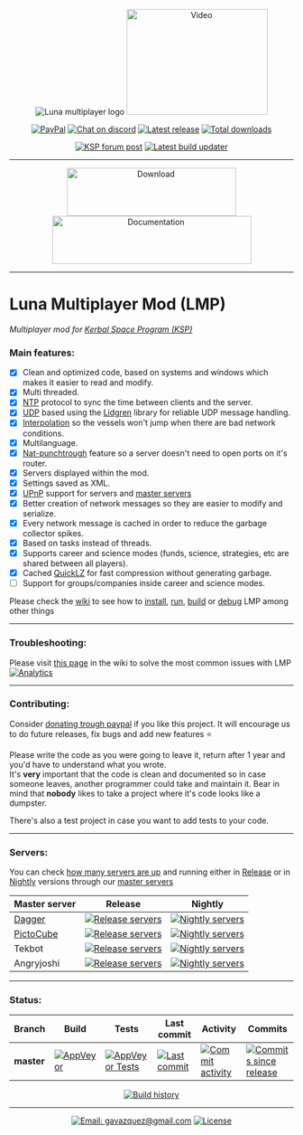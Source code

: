 <p align="center">
    <img src="../master/External/logo.png" alt="Luna multiplayer logo"/>
    <a href="https://www.youtube.com/watch?v=gf6xyLnpnoM"><img src="https://img.youtube.com/vi/gf6xyLnpnoM/0.jpg" alt="Video" height="187" width="250"/></a>
</p>

<p align="center">
    <a href="https://paypal.me/gavazquez"><img src="https://img.shields.io/badge/paypal-donate-yellow.svg?style=flat&logo=paypal" alt="PayPal"/></a>
    <a href="https://discord.gg/wKVMhWQ"><img src="https://img.shields.io/discord/378456662392045571.svg?style=flat&logo=discord&label=discord" alt="Chat on discord"/></a>
    <a href="../../releases"><img src="https://img.shields.io/github/release/lunamultiplayer/lunamultiplayer.svg?style=flat&logo=github&logoColor=white" alt="Latest release" /></a>
    <a href="../../releases"><img src="https://img.shields.io/github/downloads/lunamultiplayer/lunamultiplayer/total.svg?style=flat&logo=github&logoColor=white" alt="Total downloads" /></a>
</p>

<p align="center">
    <a href="https://forum.kerbalspaceprogram.com/index.php?/topic/168271-131-luna-multiplayer-lmp-alpha"><img src="https://img.shields.io/badge/KSP%20Forum-Post-4265f4.svg?style=flat" alt="KSP forum post"/></a>
    <a href="https://github.com/LunaMultiplayer/LunaMultiplayerUpdater"><img src="https://img.shields.io/badge/Automatic-Updater-4265f4.svg?style=flat" alt="Latest build updater"/></a>
</p>

---

<p align="center">
  <a href="../../releases/latest"><img src="../master/External/downloadIcon.png" alt="Download" height="85" width="300"/></a>
  <a href="../../wiki"><img src="../master/External/documentationIcon.png" alt="Documentation" height="85" width="353"/></a>
</p>

---

# Luna Multiplayer Mod (LMP)

*Multiplayer mod for [Kerbal Space Program (KSP)](https://kerbalspaceprogram.com)*

### Main features:

- [x] Clean and optimized code, based on systems and windows which makes it easier to read and modify.
- [x] Multi threaded.
- [x] [NTP](https://en.wikipedia.org/wiki/Network_Time_Protocol) protocol to sync the time between clients and the server.
- [x] [UDP](https://en.wikipedia.org/wiki/User_Datagram_Protocol) based using the [Lidgren](https://github.com/lidgren/lidgren-network-gen3) library for reliable UDP message handling.
- [x] [Interpolation](http://www.gabrielgambetta.com/entity-interpolation.html) so the vessels won't jump when there are bad network conditions.
- [x] Multilanguage.
- [x] [Nat-punchtrough](../../wiki/Master-server) feature so a server doesn't need to open ports on it's router.
- [x] Servers displayed within the mod.
- [x] Settings saved as XML.
- [x] [UPnP](https://en.wikipedia.org/wiki/Universal_Plug_and_Play) support for servers and [master servers](../../wiki/Master-server)
- [x] Better creation of network messages so they are easier to modify and serialize.
- [x] Every network message is cached in order to reduce the garbage collector spikes.
- [x] Based on tasks instead of threads.
- [x] Supports career and science modes (funds, science, strategies, etc are shared between all players).
- [x] Cached [QuickLZ](http://www.quicklz.com) for fast compression without generating garbage.
- [ ] Support for groups/companies inside career and science modes.

Please check the [wiki](../../wiki) to see how to [install](../../wiki/How-to-install-LMP), [run](../../wiki/How-to-play-with-LMP), [build](../../wiki/How-to-compile-LMP) or [debug](../../wiki/Debugging-in-Visual-studio) LMP among other things

---
### Troubleshooting:

Please visit [this page](../../wiki/Troubleshooting) in the wiki to solve the most common issues with LMP 
[![Analytics](https://ga-beacon.appspot.com/UA-118326748-1/Home?pixel&useReferer)](https://github.com/igrigorik/ga-beacon)

---
### Contributing:

Consider [donating trough paypal](https://paypal.me/gavazquez) if you like this project. 
It will encourage us to do future releases, fix bugs and add new features :star:

Please write the code as you were going to leave it, return after 1 year and you'd have to understand what you wrote.  
It's **very** important that the code is clean and documented so in case someone leaves, another programmer could take and maintain it. Bear in mind that **nobody** likes to take a project where it's code looks like a dumpster.

There's also a test project in case you want to add tests to your code.

---
### Servers:

You can check [how many servers are up](../../wiki/Master-server-status) and running either in [Release](../../wiki/How-to-get-the-latest-version-of-LMP) or in [Nightly](../../wiki/How-to-get-nightly-builds) versions through our [master servers](../../wiki/Master-server)

| Master server | Release | Nightly |
| ------------  | ------- |-------- |
[Dagger](https://github.com/gavazquez) | [![Release servers](https://img.shields.io/website-up-down-brightgreen-red/http/servers.lunamultiplayer.com:8701.svg?label=status)](http://servers.lunamultiplayer.com:8701) | [![Nightly servers](https://img.shields.io/website-up-down-brightgreen-red/http/servers.lunamultiplayer.com:8751.svg?label=status&colorB=brightgreen)](http://servers.lunamultiplayer.com:8751) |
[PictoCube](https://github.com/Alfred-PictoCube) | [![Release servers](https://img.shields.io/website-up-down-brightgreen-red/http/pictocube.ddns.net:8701.svg?label=status)](http://pictocube.ddns.net:8701) | [![Nightly servers](https://img.shields.io/website-up-down-brightgreen-red/http/pictocube.ddns.net:8711.svg?label=status)](http://pictocube.ddns.net:8711) |
Tekbot | [![Release servers](https://img.shields.io/website-up-down-brightgreen-red/http/tekbot.lunamultiplayer.com:8701.svg?label=status)](http://tekbot.lunamultiplayer.com:8701) | [![Nightly servers](https://img.shields.io/website-up-down-brightgreen-red/http/tekbot.lunamultiplayer.com:8751.svg?label=status)](http://tekbot.lunamultiplayer.com:8751) |
Angryjoshi | [![Release servers](https://img.shields.io/website-up-down-brightgreen-red/http/anschuetznet.de:8701.svg?label=status)](http://anschuetznet.de:8701) | [![Nightly servers](https://img.shields.io/website-up-down-brightgreen-red/http/anschuetznet.de:8751.svg?label=status)](http://anschuetznet.de:8751) |

---
### Status:

|   Branch   |   Build  |   Tests  |  Last commit  |   Activity    |    Commits    |
| ---------- | -------- | -------- | ------------- | ------------- | ------------- |
| **master** |[![AppVeyor](https://img.shields.io/appveyor/ci/gavazquez/lunamultiplayer/master.svg?style=flat&logo=appveyor)](https://ci.appveyor.com/project/gavazquez/lunamultiplayer/branch/master) | [![AppVeyor Tests](https://img.shields.io/appveyor/tests/gavazquez/lunamultiplayer/master.svg?style=flat&logo=appveyor)](https://ci.appveyor.com/project/gavazquez/lunamultiplayer/branch/master/tests) | [![Last commit](https://img.shields.io/github/last-commit/lunamultiplayer/lunamultiplayer/master.svg?style=flat&logo=github&logoColor=white)](../../commits/master) | [![Commit activity](https://img.shields.io/github/commit-activity/y/lunamultiplayer/lunamultiplayer.svg?style=flat&logo=github&logoColor=white)](../../commits/master) | [![Commits since release](https://img.shields.io/github/commits-since/lunamultiplayer/lunamultiplayer/latest.svg?style=flat&logo=github&logoColor=white)](../../commits/master)

<p align="center">
    <a href="https://ci.appveyor.com/project/gavazquez/lunamultiplayer/history"><img src="https://buildstats.info/appveyor/chart/gavazquez/lunamultiplayer?buildCount=100" alt="Build history"/></a>
</p>

---

<p align="center">
  <a href="mailto:gavazquez@gmail.com"><img src="https://img.shields.io/badge/email-gavazquez@gmail.com-blue.svg?style=flat" alt="Email: gavazquez@gmail.com" /></a>
  <a href="./LICENSE"><img src="https://img.shields.io/github/license/lunamultiplayer/LunaMultiPlayer.svg" alt="License" /></a>
</p>
